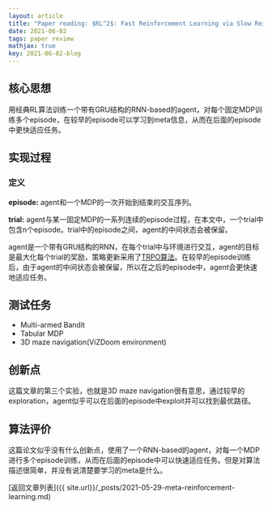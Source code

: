 ```yaml
---
layout: article
title: "Paper reading: $RL^2$: Fast Reinforcement Learning via Slow Reinforcement Learning"
date: 2021-06-02
tags: paper review
mathjax: true
key: 2021-06-02-blog
---
```

## 核心思想
用经典RL算法训练一个带有GRU结构的RNN-based的agent，对每个固定MDP训练多个episode，在较早的episode可以学习到meta信息，从而在后面的episode中更快适应任务。
## 实现过程
### 定义   

**episode:** agent和一个MDP的一次开始到结束的交互序列。

**trial:** agent与某一固定MDP的一系列连续的episode过程，在本文中，一个trial中包含n个episode。trial中的episode之间，agent的中间状态会被保留。


agent是一个带有GRU结构的RNN，在每个trial中与环境进行交互，agent的目标是最大化每个trial的奖励，策略更新采用了[TRPO算法](https://arxiv.org/pdf/1502.05477.pdf)。在较早的episode训练后，由于agent的中间状态会被保留，所以在之后的episode中，agent会更快速地适应任务。
## 测试任务
- Multi-armed Bandit
- Tabular MDP
- 3D maze navigation(ViZDoom environment)
## 创新点
这篇文章的第三个实验，也就是3D maze navigation很有意思，通过较早的exploration，agent似乎可以在后面的episode中exploit并可以找到最优路径。
## 算法评价
这篇论文似乎没有什么创新点，使用了一个RNN-based的agent，对每一个MDP进行多个episode训练，从而在后面的episode中可以快速适应任务。但是对算法描述很简单，并没有说清楚要学习的meta是什么。

[返回文章列表]({{ site.url}}/_posts/2021-05-29-meta-reinforcement-learning.md)
